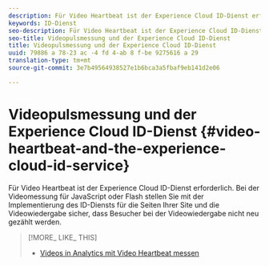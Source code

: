 ```yaml
---
description: Für Video Heartbeat ist der Experience Cloud ID-Dienst erforderlich. Bei der Videomessung für JavaScript oder Flash stellen Sie mit der Implementierung des ID-Diensts für die Seiten Ihrer Site und die Videowiedergabe sicher, dass Besucher bei der Videowiedergabe nicht neu gezählt werden.
keywords: ID-Dienst
seo-description: Für Video Heartbeat ist der Experience Cloud ID-Dienst erforderlich. Bei der Videomessung für JavaScript oder Flash stellen Sie mit der Implementierung des ID-Diensts für die Seiten Ihrer Site und die Videowiedergabe sicher, dass Besucher bei der Videowiedergabe nicht neu gezählt werden.
seo-title: Videopulsmessung und der Experience Cloud ID-Dienst
title: Videopulsmessung und der Experience Cloud ID-Dienst
uuid: 79886 a 78-23 ac -4 fd 4-ab 8 f-be 9275616 a 29
translation-type: tm+mt
source-git-commit: 3e7b49564938527e1b6bca3a5fbaf9eb141d2e06

---
```



# Videopulsmessung und der Experience Cloud ID-Dienst {#video-heartbeat-and-the-experience-cloud-id-service}

Für Video Heartbeat ist der Experience Cloud ID-Dienst erforderlich. Bei der Videomessung für JavaScript oder Flash stellen Sie mit der Implementierung des ID-Diensts für die Seiten Ihrer Site und die Videowiedergabe sicher, dass Besucher bei der Videowiedergabe nicht neu gezählt werden.

>[!MORE_ LIKE_ THIS]
>
>* [Videos in Analytics mit Video Heartbeat messen](https://marketing.adobe.com/resources/help/en_US/sc/appmeasurement/hbvideo/)

